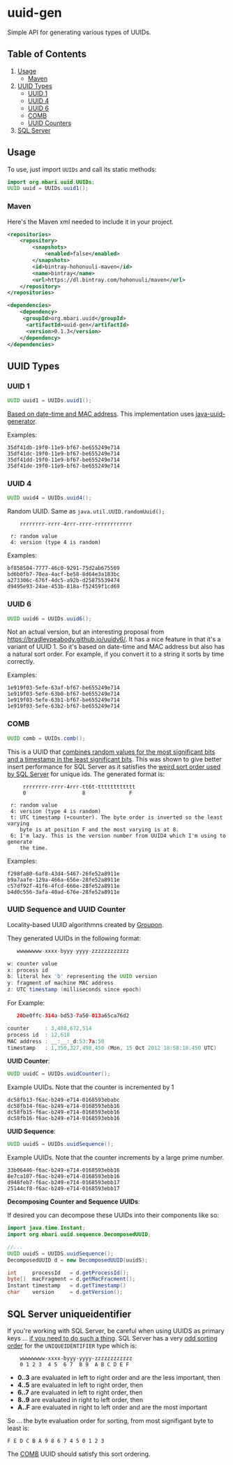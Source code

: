 # uuid-gen

Simple API for generating various types of UUIDs. 

## Table of Contents

1. [Usage](#usage)
    - [Maven](#maven)
2. [UUID Types](#uuid-types)
    - [UUID 1](#uuid-1)
    - [UUID 4](#uuid-4)
    - [UUID 6](#uuid-6)
    - [COMB](#comb)
    - [UUID Counters](#uuid-sequence-and-uuid-counter)
2. [SQL Server](#sql-server-uniqueidentifier)

## Usage

To use, just import `UUIDs` and call its static methods:

```java
import org.mbari.uuid.UUIDs;
UUID uuid = UUIDs.uuid1();
```

### Maven

Here's the Maven xml needed to include it in your project.

```xml
<repositories>
    <repository>
        <snapshots>
            <enabled>false</enabled>
        </snapshots>
        <id>bintray-hohonuuli-maven</id>
        <name>bintray</name>
        <url>https://dl.bintray.com/hohonuuli/maven</url>
    </repository>
</repositories>

<dependencies>
    <dependency>
     <groupId>org.mbari.uuid</groupId>
      <artifactId>uuid-gen</artifactId>
      <version>0.1.3</version>
    </dependency>
</dependencies>

```

## UUID Types

### UUID 1

```java
UUID uuid1 = UUIDs.uuid1();
``` 

[Based on date-time and MAC address](https://tools.ietf.org/html/rfc4122#section-4.2.1). This implementation uses [java-uuid-generator](https://github.com/cowtowncoder/java-uuid-generator).

Examples:
```
35df41db-19f0-11e9-bf67-be655249e714
35df41dc-19f0-11e9-bf67-be655249e714
35df41dd-19f0-11e9-bf67-be655249e714
35df41de-19f0-11e9-bf67-be655249e714
```

### UUID 4

```java
UUID uuid4 = UUIDs.uuid4();
```

Random UUID. Same as `java.util.UUID.randomUuid();`

```
    rrrrrrrr-rrrr-4rrr-rrrr-rrrrrrrrrrrr
      
 r: random value
 4: version (type 4 is random)
```



Examples:

```
bf858504-7777-46c0-9291-75d2ab675569
bd6b0fb7-70ea-4acf-be58-8d64e3a183bc
a273306c-676f-4dc5-a92b-d25875539474
d9495e93-24ae-453b-818a-f52459f1cd69
```

### UUID 6

```java
UUID uuid6 = UUIDs.uuid6();
```

Not an actual version, but an interesting proposal from <https://bradleypeabody.github.io/uuidv6/>. It has a nice feature in that it's a variant of UUID 1. So it's based on date-time and MAC address but also has a natural sort order. For example, if you convert it to a string it sorts by time correctly.



Examples:

```
1e919f03-5efe-63af-bf67-be655249e714
1e919f03-5efe-63b0-bf67-be655249e714
1e919f03-5efe-63b1-bf67-be655249e714
1e919f03-5efe-63b2-bf67-be655249e714
```

### COMB

```java
UUID comb = UUIDs.comb();
```

This is a UUID that [combines random values for the most significant bits and a timestamp in the least significant bits](http://www.informit.com/articles/article.aspx?p=25862&seqNum=7). This was shown to give better insert performance for SQL Server as it satisfies the [weird sort order used by SQL Server](#sql-server-uniqueidentifier) for unique ids. The generated format is:

```
     rrrrrrrr-rrrr-4rrr-tt6t-tttttttttttt
     0                  8              F
      
 r: random value
 4: version (type 4 is random)
 t: UTC timestamp (+counter). The byte order is inverted so the least varying 
    byte is at position F and the most varying is at 8.
 6: I'm lazy. This is the version number from UUID4 which I'm using to generate
    the time. 

```

Examples:

```
f298fa80-6af8-43d4-5467-26fe52a8911e
b9a7aafe-129a-466a-656e-28fe52a8911e
c57df92f-41f6-4fcd-666e-28fe52a8911e
b4d0c556-3afa-40ad-676e-28fe52a8911e
```

### UUID Sequence and UUID Counter

Locality-based UUID algorithmns created by [Groupon](https://github.com/groupon/locality-uuid.java).

They generated UUIDs in the following format:

```java
   wwwwwwww-xxxx-byyy-yyyy-zzzzzzzzzzzz

w: counter value
x: process id
b: literal hex 'b' representing the UUID version
y: fragment of machine MAC address
z: UTC timestamp (milliseconds since epoch)
```

For Example:

```java
   20be0ffc-314a-bd53-7a50-013a65ca76d2

counter     : 3,488,672,514
process id  : 12,618
MAC address : __:__:_d:53:7a:50
timestamp   : 1,350,327,498,450 (Mon, 15 Oct 2012 18:58:18.450 UTC)
```

__UUID Counter__:

```java
UUID uuidC = UUIDs.uuidCounter();
```

Example UUIDs. Note that the counter is incremented by 1

```
dc58fb13-f6ac-b249-e714-0168593ebabc
dc58fb14-f6ac-b249-e714-0168593ebb16
dc58fb15-f6ac-b249-e714-0168593ebb16
dc58fb16-f6ac-b249-e714-0168593ebb16
```

__UUID Sequence__:

```java
UUID uuidS = UUIDs.uuidSequence();
```

Example UUIDs. Note that the counter increments by a large prime number.

```
33b06446-f6ac-b249-e714-0168593ebb16
8e7ca107-f6ac-b249-e714-0168593ebb16
d948feb7-f6ac-b249-e714-0168593ebb17
25144cf8-f6ac-b249-e714-0168593ebb17
```

__Decomposing Counter and Sequence UUIDs__:

If desired you can decompose these UUIDs into their components like so:

```java
import java.time.Instant;
import org.mbari.uuid.sequence.DecomposedUUID;

//...
UUID uuidS = UUIDS.uuidSequence();
DecomposedUUID d = new DecomposedUUID(uuidS);

int     processId   = d.getProcessId();
byte[]  macFragment = d.getMacFracment();
Instant timestamp   = d.getTimestamp()
char    version     = d.getVersion();
```

## SQL Server uniqueidentifier

 If you're working with SQL Server, be careful when using UUIDS as primary keys ... [if you need to do such a thing](https://stackoverflow.com/questions/11938044/what-are-the-best-practices-for-using-a-guid-as-a-primary-key-specifically-rega).  SQL Server has a very [odd sorting order](http://sqlblog.com/blogs/alberto_ferrari/archive/2007/08/31/how-are-guids-sorted-by-sql-server.aspx) for the `UNIQUEIDENTIFIER` type which is:

```
    wwwwwwww-xxxx-byyy-yyyy-zzzzzzzzzzzz
    0 1 2 3  4 5  6 7  8 9  A B C D E F
```

- __0..3__ are evaluated in left to right order and are the less important, then
- __4..5__ are evaluated in left to right order, then
- __6..7__ are evaluated in left to right order, then
- __8..9__ are evaluated in right to left order, then
- __A..F__ are evaluated in right to left order and are the most important

So ... the byte evaluation order for sorting, from most signifigant byte to least is:

```
F E D C B A 9 8 6 7 4 5 0 1 2 3
```

The [COMB](#comb) UUID should satisfy this sort ordering.
